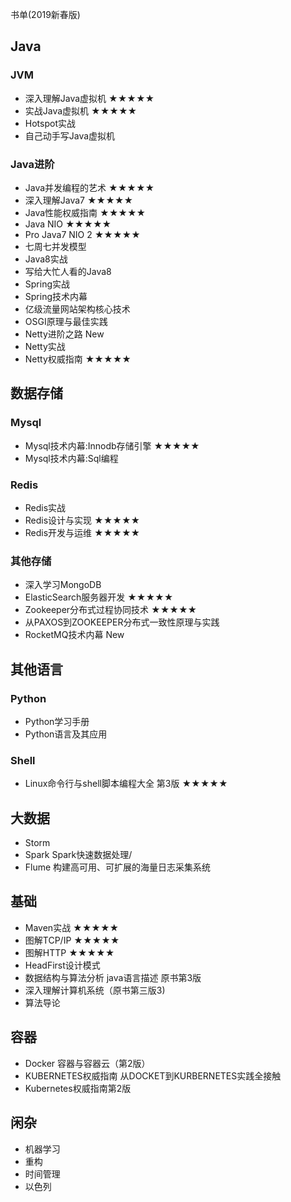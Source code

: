 书单(2019新春版)

## Java

### JVM 
 - 深入理解Java虚拟机 ★★★★★
 - 实战Java虚拟机 ★★★★★
 - Hotspot实战
 - 自己动手写Java虚拟机
 

### Java进阶
 - Java并发编程的艺术 ★★★★★
 - 深入理解Java7 ★★★★★
 - Java性能权威指南 ★★★★★
 - Java NIO ★★★★★
 - Pro Java7 NIO 2 ★★★★★
 - 七周七并发模型
 - Java8实战
 - 写给大忙人看的Java8
 - Spring实战
 - Spring技术内幕
 - 亿级流量网站架构核心技术
 - OSGI原理与最佳实践
 - Netty进阶之路 New
 - Netty实战 
 - Netty权威指南 ★★★★★
 
## 数据存储

### Mysql
 - Mysql技术内幕:Innodb存储引擎 ★★★★★
 - Mysql技术内幕:Sql编程
 
### Redis
 - Redis实战
 - Redis设计与实现 ★★★★★
 - Redis开发与运维 ★★★★★
 
### 其他存储
 - 深入学习MongoDB
 - ElasticSearch服务器开发 ★★★★★
 - Zookeeper分布式过程协同技术 ★★★★★
 - 从PAXOS到ZOOKEEPER分布式一致性原理与实践
 - RocketMQ技术内幕 New
 
## 其他语言

### Python
 - Python学习手册
 - Python语言及其应用
 
### Shell
 - Linux命令行与shell脚本编程大全 第3版 ★★★★★
 
## 大数据

 - Storm
 - Spark Spark快速数据处理/
 - Flume 构建高可用、可扩展的海量日志采集系统

## 基础
 - Maven实战 ★★★★★
 - 图解TCP/IP ★★★★★
 - 图解HTTP ★★★★★
 - HeadFirst设计模式
 - 数据结构与算法分析 java语言描述 原书第3版 
 - 深入理解计算机系统（原书第三版3)
 - 算法导论

## 容器
 - Docker 容器与容器云（第2版）
 - KUBERNETES权威指南  从DOCKET到KURBERNETES实践全接触
 - Kubernetes权威指南第2版
 
## 闲杂
 - 机器学习
 - 重构
 - 时间管理
 - 以色列
 